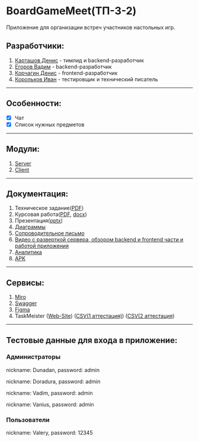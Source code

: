 # BoardGameMeet(ТП-3-2)
Приложение для организации встреч участников настольных игр.

## Разработчики:
1) [Карташов Денис](https://github.com/Dunad4n) - тимлид и backend-разработчик
2) [Егоров Вадим](https://github.com/aaaarrrrrrttttiiiiixxxx) - backend-разработчик
3) [Корчагин Денис](https://github.com/RedJohn12345) - frontend-разработчик
4) [Корольков Иван](https://github.com/IvanKorolkov) - тестировщик и технический писатель

---

## Особенности:
- [X] Чат
- [X] Список нужных предметов

---

## Модули:
1) [Server](https://github.com/Dunad4n/BoardGameMeet_Server)
2) [Client](https://github.com/RedJohn12345/BoardGameMeet_Client)

---

## Документация:
1) Техническое задание([PDF](https://github.com/Dunad4n/BoardGameMeet/blob/main/documentation/TZ_2.1.pdf))
2) Курсовая работа([PDF](https://github.com/Dunad4n/BoardGameMeet/blob/main/documentation/kursovaya_tp.pdf), [docx](https://github.com/Dunad4n/BoardGameMeet/blob/main/documentation/kursovaya_tp.docx))
3) Презентация([pptx](https://github.com/Dunad4n/BoardGameMeet/blob/main/documentation/%D0%9F%D1%80%D0%B5%D0%B7%D0%B5%D0%BD%D1%82%D0%B0%D1%86%D0%B8%D1%8F%20BoardGameMeet.pptx))
4) [Диаграммы](https://github.com/Dunad4n/BoardGameMeet/tree/main/documentation)
5) [Сопроводительное письмо](https://docs.google.com/document/d/1jvLd4xicEPhn2Yoi2eXFDF-VCHCuI8_6QZHTcXbY-dM/edit)
6) [Видео с разверткой сервера, обзором backend и frontend части и работой приложения](https://drive.google.com/drive/folders/1vdJCvaP0j2av_4yCgvm9O_hIPjVRkSq5)
7) [Аналитика](https://github.com/Dunad4n/BoardGameMeet/tree/main/analytics)
8) [APK](https://drive.google.com/drive/folders/1GzfqeR9o2feW92q2BOotRhK3st-rQzNR)

---

## Сервисы:
1) [Miro](https://miro.com/app/board/uXjVPhpHMpY=/)
2) [Swagger](https://board-game-meet-dunad4n.cloud.okteto.net/swagger-ui/index.html#/)
3) [Figma](https://www.figma.com/file/97s6q1AduQuaEPb27RfcY5/BoardGameMeet?node-id=0%3A1&t=8QmV7nXATlyaIUqn-1)
4) TaskMeister ([Web-Site](https://www.meistertask.com/app/project/b1BPRMFU/boardgamemeet)) ([CSV(1 аттестация)](https://github.com/Dunad4n/BoardGameMeet/blob/main/documentation/TaskMeisterCSV/project-export-498009.csv)) ([CSV(2 аттестация](https://github.com/Dunad4n/BoardGameMeet/blob/main/documentation/TaskMeisterCSV/project-export-506290.csv))

---

## Тестовые данные для входа в приложение:

### Администраторы

nickname: Dunadan,   password: admin

nickname: Doradura,   password: admin

nickname: Vadim,  password: admin

nickname: Vanius,   password: admin

### Пользователи

nickname: Valery,   password: 12345


